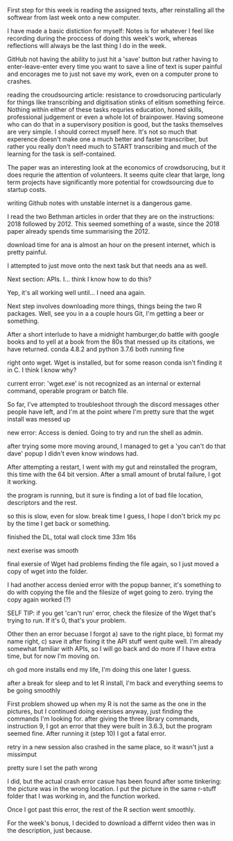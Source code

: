 First step for this week is reading the assigned texts, after reinstalling all the softwear from last week onto a new computer. 

I have made a basic distiction for myself: Notes is for whatever I feel like recording during the proccess of doing this week's work, whereas reflections will always be the last thing I do in the week. 

GitHub not having the ability to just hit a 'save' button but rather having to enter-leave-enter every time you want to save a line of text is super painful and encorages me to just not save my work, even on a computer prone to crashes. 

reading the croudsourcing article: resistance to crowdsorucing particularly for things like transcribing and digitisation stinks of elitism something feirce. Nothing within either of these tasks requries education, honed skills, professional judgement or even a whole lot of brainpower. Having someone who can do that in a supervisory position is good, but the tasks themselves are very simple. 
  I should correct myself here. It's not so much that experence doesn't make one a much better and faster transcriber, but rather you     really don't need much to START transcribing and much of the learning for the task is self-contained. 

The paper was an interesting look at the economics of crowdsorucing, but it does requrie the attention of volunteers. It seems quite clear that large, long term projects have significantly more potential for crowdsourcing due to startup costs. 

writing Github notes with unstable internet is a dangerous game. 

I read the two Bethman articles in order that they are on the instructions: 2018 followed by 2012. This seemed something of a waste, since the 2018 paper already spends time summarising the 2012. 

download time for ana is almost an hour on the present internet, which is pretty painful. 

I attempted to just move onto the next task but that needs ana as well. 

Next section: APIs. I... think I know how to do this? 

Yep, it's all working well until... I need ana again. 

Next step involves downloading more things, things being the two R packages. Well, see you in a a couple hours Git, I'm getting a beer or something. 

After a short interlude to have a midnight hamburger,do battle with google books and to yell at a book from the 80s that messed up its citations, we have returned. conda 4.8.2 and python 3.7.6 both running fine

right onto wget. Wget is installed, but for some reason conda isn't finding it in C. I think I know why?

current error: 'wget.exe' is not recognized as an internal or external command,
operable program or batch file.

So far, I've attempted to troubleshoot through the discord messages other people have left, and I'm at the point where I'm pretty sure that the wget install was messed up

new error: Access is denied. Going to try and run the shell as admin.

after trying some more moving around, I managed to get a 'you can't do that dave' popup I didn't even know windows had.

After attempting a restart, I went with my gut and reinstalled the program, this time with the 64 bit version. After a small amount of brutal failure, I got it working. 

the program is running, but it sure is finding a lot of bad file location, descriptors and the rest.

so this is slow, even for slow. break time I guess, I hope I don't brick my pc by the time I get back or something. 

finished the DL, total wall clock time 33m 16s

next exerise was smooth

final exersie of Wget had problems finding the file again, so I just moved a copy of wget into the folder.

I had another access denied error with the popup banner, it's something to do with copying the file and the filesize of wget going to zero. trying the copy again worked (?)

SELF TIP: if you get 'can't run' error, check the filesize of the Wget that's trying to run. If it's 0, that's your problem. 

Other then an error becuase I forgot a) save to the right place, b) format my name right, c) save it after fixing it the API stuff went quite well. I'm already somewhat familiar with APIs, so I will go back and do more if I have extra time, but for now I'm moving on. 

oh god more installs end my life, I'm doing this one later I guess.

after a break for sleep and to let R install, I'm back and everything seems to be going smoothly

First problem showed up when my R is not the same as the one in the pictures, but I continued doing exersises anyway, just finding the commands I'm looking for. after giving the three library commands, instruction 9, I got an error that they were built in 3.6.3, but the program seemed fine. After running it (step 10) I got a fatal error. 

retry in a new session also crashed in the same place, so it wasn't just a missimput

pretty sure I set the path wrong

I did, but the actual crash error casue has been found after some tinkering: the picture was in the wrong location. I put the picture in the same r-stuff folder that I was working in, and the function worked. 

Once I got past this error, the rest of the R section went smoothly. 

For the week's bonus, I decided to download a differnt video then was in the description, just because. 



